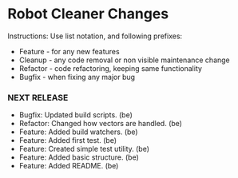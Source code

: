 Robot Cleaner Changes
======================

Instructions:
Use list notation, and following prefixes:

- Feature - for any new features
- Cleanup - any code removal or non visible maintenance change
- Refactor - code refactoring, keeping same functionality
- Bugfix - when fixing any major bug


### NEXT RELEASE

- Bugfix: Updated build scripts. (be)
- Refactor: Changed how vectors are handled. (be)
- Feature: Added build watchers. (be)
- Feature: Added first test. (be)
- Feature: Created simple test utility. (be)
- Feature: Added basic structure. (be)
- Feature: Added README. (be)
